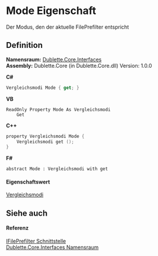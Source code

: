 # Mode Eigenschaft


Der Modus, den der aktuelle FilePrefilter entspricht



## Definition
**Namensraum:** <a href="N_Dublette_Core_Interfaces">Dublette.Core.Interfaces</a>  
**Assembly:** Dublette.Core (in Dublette.Core.dll) Version: 1.0.0

**C#**
``` C#
Vergleichsmodi Mode { get; }
```
**VB**
``` VB
ReadOnly Property Mode As Vergleichsmodi
	Get
```
**C++**
``` C++
property Vergleichsmodi Mode {
	Vergleichsmodi get ();
}
```
**F#**
``` F#
abstract Mode : Vergleichsmodi with get
```



#### Eigenschaftswert
<a href="T_Dublette_Core_Enums_Vergleichsmodi">Vergleichsmodi</a>

## Siehe auch


#### Referenz
<a href="T_Dublette_Core_Interfaces_IFilePrefilter">IFilePrefilter Schnittstelle</a>  
<a href="N_Dublette_Core_Interfaces">Dublette.Core.Interfaces Namensraum</a>  
